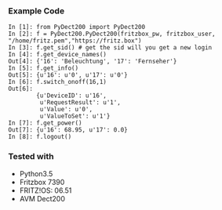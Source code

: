 
### Example Code

```
In [1]: from PyDect200 import PyDect200
In [2]: f = PyDect200.PyDect200(fritzbox_pw, fritzbox_user, "/home/fritz.pem","https://fritz.box")
In [3]: f.get_sid() # get the sid will you get a new login
In [4]: f.get_device_names()
Out[4]: {'16': 'Beleuchtung', '17': 'Fernseher'}
In [5]: f.get_info()
Out[5]: {u'16': u'0', u'17': u'0'}
In [6]: f.switch_onoff(16,1)
Out[6]: 
		{u'DeviceID': u'16',
		 u'RequestResult': u'1',
		 u'Value': u'0',
		 u'ValueToSet': u'1'}
In [7]: f.get_power()
Out[7]: {u'16': 68.95, u'17': 0.0}
In [8]: f.logout()
```

### Tested with

* Python3.5
* Fritzbox 7390
* FRITZ!OS: 06.51
* AVM Dect200
